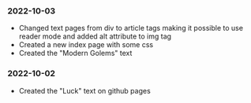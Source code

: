 


### 2022-10-03
- Changed text pages from div to article tags making it possible to use reader mode and added alt attribute to img tag
- Created a new index page with some css
- Created the "Modern Golems" text


### 2022-10-02
- Created the "Luck" text on github pages